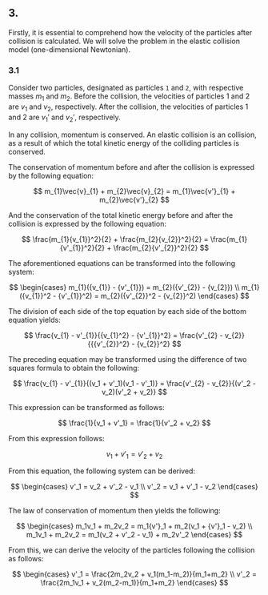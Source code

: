 
## 3.

Firstly, it is essential to comprehend how the velocity of the particles after collision is calculated. We will solve the problem in the elastic collision model (one-dimensional Newtonian).

### 3.1

Consider two particles, designated as particles `1` and `2`, with respective masses $m_1$ and $m_2$. Before the collision, the velocities of particles 1 and 2 are $v_1$ and $v_2$, respectively. After the collision, the velocities of particles 1 and 2 are $v_1'$ and $v_2'$, respectively. 

In any collision, momentum is conserved. An elastic collision is an collision, as a result of which the total kinetic energy of the colliding particles is conserved.

The conservation of momentum before and after the collision is expressed by the following equation:

$$
m_{1}\vec{v}_{1} + m_{2}\vec{v}_{2} = m_{1}\vec{v'}_{1} + m_{2}\vec{v'}_{2}
$$

And the conservation of the total kinetic energy before and after the collision is expressed by the following equation:

$$
\frac{m_{1}{v_{1}}^2}{2} + \frac{m_{2}{v_{2}}^2}{2} = \frac{m_{1}{v'_{1}}^2}{2} + \frac{m_{2}{v'_{2}}^2}{2}
$$

The aforementioned equations can be transformed into the following system:

$$
\begin{cases}
m_{1}({v_{1}} - {v'_{1}}) = m_{2}({v'_{2}} - {v_{2}}) \\
m_{1}({v_{1}}^2 - {v'_{1}}^2) = m_{2}({v'_{2}}^2 - {v_{2}}^2)
\end{cases}
$$

The division of each side of the top equation by each side of the bottom equation yields:

$$
\frac{v_{1} - v'_{1}}{{v_{1}^2} - {v'_{1}}^2} = \frac{v'_{2} - v_{2}}{{{v'_{2}}^2} - {v_{2}}^2}
$$

The preceding equation may be transformed using the difference of two squares formula to obtain the following:

$$
\frac{v_{1} - v'_{1}}{(v_1 + v'_1)(v_1 - v'_1)} = \frac{v'_{2} - v_{2}}{(v'_2 - v_2)(v'_2 + v_2)}
$$

This expression can be transformed as follows:

$$
\frac{1}{v_1 + v'_1} = \frac{1}{v'_2 + v_2}
$$

From this expression follows:

$$
v_1 + v'_1 = v'_2 + v_2
$$

From this equation, the following system can be derived:

$$
\begin{cases}
v'_1 = v_2 + v'_2 - v_1 \\
v'_2 = v_1 + v'_1 - v_2
\end{cases}
$$

The law of conservation of momentum then yields the following:

$$
\begin{cases}
m_1v_1 + m_2v_2 = m_1{v'}_1 + m_2(v_1 + {v'}_1 - v_2) \\
m_1v_1 + m_2v_2 = m_1(v_2 + v'_2 - v_1) + m_2v'_2
\end{cases}
$$

From this, we can derive the velocity of the particles following the collision as follows:

$$
\begin{cases}
v'_1 = \frac{2m_2v_2 + v_1(m_1-m_2)}{m_1+m_2} \\
v'_2 = \frac{2m_1v_1 + v_2(m_2-m_1)}{m_1+m_2}
\end{cases}
$$

